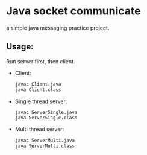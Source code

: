 # Java socket communicate

a simple java messaging practice project.  
## Usage:
Run server first, then client.  
- Client:
    ``` bash
    javac Client.java
    java Client.class
    ```
- Single thread server:
    ``` bash
    javac ServerSingle.java
    java ServerSingle.class
    ```
- Multi thread server:
    ``` bash
    javac ServerMulti.java
    java ServerMulti.class
    ```
